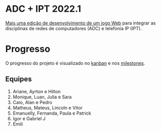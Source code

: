 # ADC + IPT 2022.1

[Mais uma edição de desenvolvimento de um jogo Web](https://boidacarapreta.github.io) para integrar as disciplinas de redes de computadores (ADC) e telefonia IP (IPT).

# Progresso

O progresso do projeto é visualizado no [kanban](//github.com/boidacarapreta/adcipt20221/projects/1) e nos [milestones](//github.com/boidacarapreta/adcipt20221/milestones?direction=asc&sort=due_date&state=open).

## Equipes

1. Ariane, Ayrton e Hilton
1. Monique, Luan, Julia e Sara
1. Caio, Alan e Pedro
1. Matheus, Mateus, Lincoln e Vitor
1. Emanuelly, Fernanda, Paula e Patrick
1. Igor e Gabriel J
1. Emili
